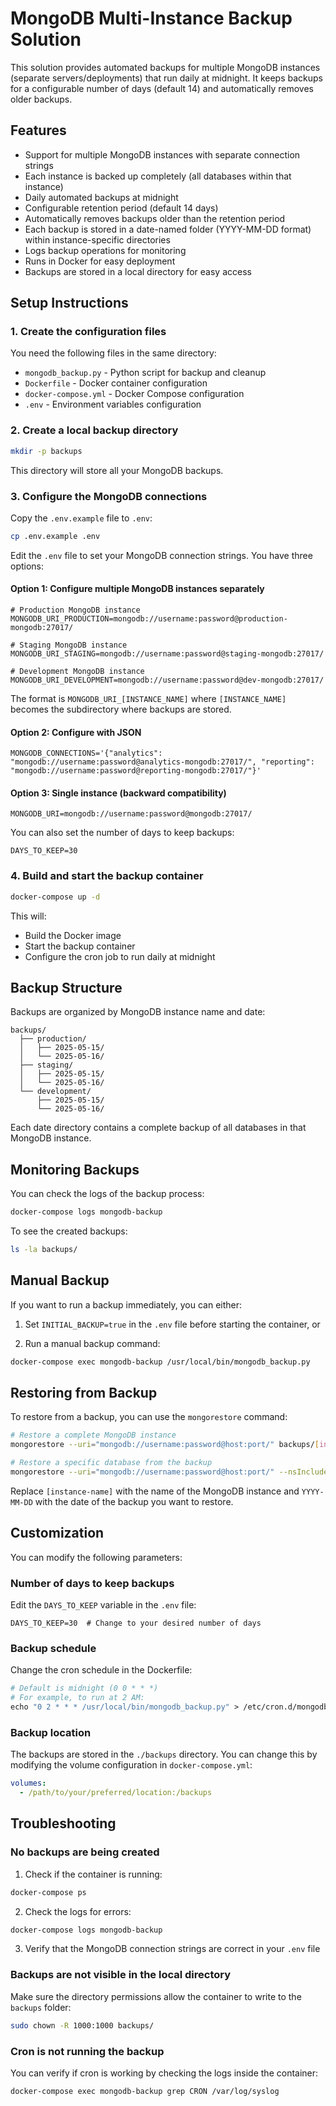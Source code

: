 # MongoDB Multi-Instance Backup Solution

This solution provides automated backups for multiple MongoDB instances (separate servers/deployments) that run daily at midnight. It keeps backups for a configurable number of days (default 14) and automatically removes older backups.

## Features

- Support for multiple MongoDB instances with separate connection strings
- Each instance is backed up completely (all databases within that instance)
- Daily automated backups at midnight
- Configurable retention period (default 14 days)
- Automatically removes backups older than the retention period
- Each backup is stored in a date-named folder (YYYY-MM-DD format) within instance-specific directories
- Logs backup operations for monitoring
- Runs in Docker for easy deployment
- Backups are stored in a local directory for easy access

## Setup Instructions

### 1. Create the configuration files

You need the following files in the same directory:
- `mongodb_backup.py` - Python script for backup and cleanup
- `Dockerfile` - Docker container configuration
- `docker-compose.yml` - Docker Compose configuration
- `.env` - Environment variables configuration

### 2. Create a local backup directory

```bash
mkdir -p backups
```

This directory will store all your MongoDB backups.

### 3. Configure the MongoDB connections

Copy the `.env.example` file to `.env`:

```bash
cp .env.example .env
```

Edit the `.env` file to set your MongoDB connection strings. You have three options:

#### Option 1: Configure multiple MongoDB instances separately

```
# Production MongoDB instance
MONGODB_URI_PRODUCTION=mongodb://username:password@production-mongodb:27017/

# Staging MongoDB instance
MONGODB_URI_STAGING=mongodb://username:password@staging-mongodb:27017/

# Development MongoDB instance
MONGODB_URI_DEVELOPMENT=mongodb://username:password@dev-mongodb:27017/
```

The format is `MONGODB_URI_[INSTANCE_NAME]` where `[INSTANCE_NAME]` becomes the subdirectory where backups are stored.

#### Option 2: Configure with JSON

```
MONGODB_CONNECTIONS='{"analytics": "mongodb://username:password@analytics-mongodb:27017/", "reporting": "mongodb://username:password@reporting-mongodb:27017/"}'
```

#### Option 3: Single instance (backward compatibility)

```
MONGODB_URI=mongodb://username:password@mongodb:27017/
```

You can also set the number of days to keep backups:

```
DAYS_TO_KEEP=30
```

### 4. Build and start the backup container

```bash
docker-compose up -d
```

This will:
- Build the Docker image
- Start the backup container
- Configure the cron job to run daily at midnight

## Backup Structure

Backups are organized by MongoDB instance name and date:

```
backups/
  ├── production/
  │   ├── 2025-05-15/
  │   └── 2025-05-16/
  ├── staging/
  │   ├── 2025-05-15/
  │   └── 2025-05-16/
  └── development/
      ├── 2025-05-15/
      └── 2025-05-16/
```

Each date directory contains a complete backup of all databases in that MongoDB instance.

## Monitoring Backups

You can check the logs of the backup process:

```bash
docker-compose logs mongodb-backup
```

To see the created backups:

```bash
ls -la backups/
```

## Manual Backup

If you want to run a backup immediately, you can either:

1. Set `INITIAL_BACKUP=true` in the `.env` file before starting the container, or

2. Run a manual backup command:
```bash
docker-compose exec mongodb-backup /usr/local/bin/mongodb_backup.py
```

## Restoring from Backup

To restore from a backup, you can use the `mongorestore` command:

```bash
# Restore a complete MongoDB instance
mongorestore --uri="mongodb://username:password@host:port/" backups/[instance-name]/YYYY-MM-DD/

# Restore a specific database from the backup
mongorestore --uri="mongodb://username:password@host:port/" --nsInclude="database.*" backups/[instance-name]/YYYY-MM-DD/
```

Replace `[instance-name]` with the name of the MongoDB instance and `YYYY-MM-DD` with the date of the backup you want to restore.

## Customization

You can modify the following parameters:

### Number of days to keep backups

Edit the `DAYS_TO_KEEP` variable in the `.env` file:

```
DAYS_TO_KEEP=30  # Change to your desired number of days
```

### Backup schedule

Change the cron schedule in the Dockerfile:

```dockerfile
# Default is midnight (0 0 * * *)
# For example, to run at 2 AM:
echo "0 2 * * * /usr/local/bin/mongodb_backup.py" > /etc/cron.d/mongodb-backup
```

### Backup location

The backups are stored in the `./backups` directory. You can change this by modifying the volume configuration in `docker-compose.yml`:

```yaml
volumes:
  - /path/to/your/preferred/location:/backups
```

## Troubleshooting

### No backups are being created

1. Check if the container is running:
```bash
docker-compose ps
```

2. Check the logs for errors:
```bash
docker-compose logs mongodb-backup
```

3. Verify that the MongoDB connection strings are correct in your `.env` file

### Backups are not visible in the local directory

Make sure the directory permissions allow the container to write to the `backups` folder:

```bash
sudo chown -R 1000:1000 backups/
```

### Cron is not running the backup

You can verify if cron is working by checking the logs inside the container:

```bash
docker-compose exec mongodb-backup grep CRON /var/log/syslog
```
